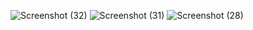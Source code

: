 ![Screenshot (32)](https://github.com/Prasannaverse13/Foodbae-Deliver-app/assets/116105281/5b37c98a-d8ff-4eb2-b1b1-47b3b53c4622)
![Screenshot (31)](https://github.com/Prasannaverse13/Foodbae-Deliver-app/assets/116105281/b9907291-1a91-4198-8dbb-f9b3d012c0ea)
![Screenshot (28)](https://github.com/Prasannaverse13/Foodbae-Deliver-app/assets/116105281/2828b69b-578b-418d-8490-4324035c9b6f)
